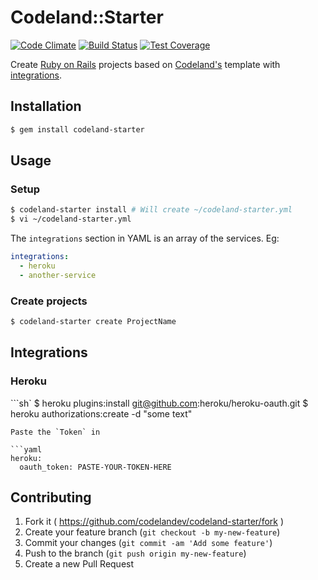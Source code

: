 # Codeland::Starter

[![Code Climate](https://codeclimate.com/github/codelandev/codeland-starter/badges/gpa.svg)](https://codeclimate.com/github/codelandev/codeland-starter) [![Build Status](https://travis-ci.org/codelandev/codeland-starter.svg?branch=master)](https://travis-ci.org/codelandev/codeland-starter) [![Test Coverage](https://codeclimate.com/github/codelandev/codeland-starter/badges/coverage.svg)](https://codeclimate.com/github/codelandev/codeland-starter)

Create [Ruby on Rails](http://rubyonrails.org/) projects based on [Codeland's](http://codeland.com.br) template with [integrations](#integrations).

## Installation

```sh
$ gem install codeland-starter
```

## Usage

### Setup

```sh
$ codeland-starter install # Will create ~/codeland-starter.yml
$ vi ~/codeland-starter.yml
```

The `integrations` section in YAML is an array of the services. Eg:
```yaml
integrations:
  - heroku
  - another-service
```

### Create projects

```sh
$ codeland-starter create ProjectName
```

## Integrations

### Heroku

```sh`
$ heroku plugins:install git@github.com:heroku/heroku-oauth.git
$ heroku authorizations:create -d "some text"
```
Paste the `Token` in

```yaml
heroku:
  oauth_token: PASTE-YOUR-TOKEN-HERE
```

## Contributing

1. Fork it ( https://github.com/codelandev/codeland-starter/fork )
2. Create your feature branch (`git checkout -b my-new-feature`)
3. Commit your changes (`git commit -am 'Add some feature'`)
4. Push to the branch (`git push origin my-new-feature`)
5. Create a new Pull Request
